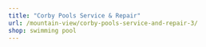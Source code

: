 ```yaml
---
title: "Corby Pools Service & Repair"
url: /mountain-view/corby-pools-service-and-repair-3/
shop: swimming pool
---
```

